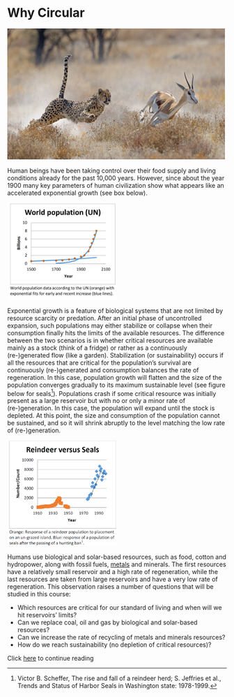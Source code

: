 # Why Circular
<img src="/Atom1/Photo1.1.jpg" width="500" height="300">

Human beings have been taking control over their food supply and living conditions already for the
past 10,000 years. However, since about the year 1900 many key parameters of human civilization
show what appears like an accelerated exponential growth (see box below).

<img src="/Atom1/Photo1.2.png" width="50%" height="50%">

Exponential growth is a feature of biological
systems that are not limited by resource scarcity
or predation. After an initial phase of uncontrolled
expansion, such populations may either
stabilize or collapse when their consumption
finally hits the limits of the available resources.
The difference between the two scenarios is in
whether critical resources are available mainly
as a stock (think of a fridge) or rather as a
continuously (re-)generated flow (like a garden).
Stabilization (or sustainability) occurs if all the
resources that are critical for the population’s
survival are continuously (re-)generated and
consumption balances the rate of regeneration.
In this case, population growth will flatten and
the size of the population converges gradually to
its maximum sustainable level (see figure below
for seals[^1]). Populations crash if some critical resource was initially present as a large reservoir but with
no or only a minor rate of (re-)generation. In this case, the population will expand until the stock is
depleted. At this point, the size and consumption of the population cannot be sustained, and so it will
shrink abruptly to the level matching the low rate of (re-)generation.

<img src="/Atom1/Photo1.3.png" width="50%" height="50%">

Humans use biological and solar-based resources,
such as food, cotton and hydropower, along with
fossil fuels, [metals](https://njeapp2.github.io/RWE-Track/2_Page) and minerals. The first
resources have a relatively small reservoir and a
high rate of regeneration, while the last resources
are taken from large reservoirs and have a very
low rate of regeneration. This observation raises a
number of questions that will be studied in this
course:
* Which resources are critical for our standard
of living and when will we hit reservoirs’ limits?
* Can we replace coal, oil and gas by biological
and solar-based resources?
* Can we increase the rate of recycling of
metals and minerals resources?
* How do we reach sustainability (no depletion
of critical resources)?

Click [here](https://njeapp2.github.io/RWE-Track/2_Page) to continue reading 

[^1]: Victor B. Scheffer, The rise and fall of a reindeer herd; S. Jeffries et al., Trends and Status of Harbor Seals in Washington state: 1978-1999.
